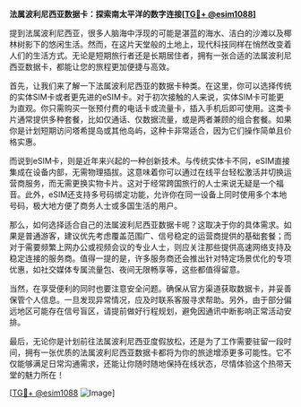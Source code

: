 **法属波利尼西亚数据卡：探索南太平洋的数字连接[[TG💪+ @esim1088](https://t.me/s/esim1088)]**

提到法属波利尼西亚，很多人脑海中浮现的可能是湛蓝的海水、洁白的沙滩以及椰林树影下的悠闲生活。然而，在这片天堂般的土地上，现代科技同样在悄然改变着人们的生活方式。无论是短期旅行者还是长期居住者，拥有一张合适的法属波利尼西亚数据卡，都能让您的旅程更加便捷与高效。

首先，让我们来了解一下法属波利尼西亚的数据卡种类。在这里，你可以选择传统的实体SIM卡或者更先进的eSIM卡。对于初次接触的人来说，实体SIM卡可能更为直观。你只需购买一张预付费的电话卡或流量卡，插入手机后即可使用。这类卡片通常提供多种套餐，比如仅通话、仅数据流量，或是两者兼顾的组合套餐。如果你是计划短期访问塔希提岛或其他岛屿，这种卡非常适合，因为它们操作简单且价格实惠。

而说到eSIM卡，则是近年来兴起的一种创新技术。与传统实体卡不同，eSIM直接集成在设备内部，无需物理插拔。这意味着你可以通过在线平台轻松激活并切换运营商服务，而无需更换实物卡片。这对于经常跨国旅行的人士来说无疑是一个福音。此外，eSIM还支持多号码绑定功能，允许你在同一设备上同时使用多个本地号码，极大地方便了商务人士或多国生活的用户。

那么，如何选择适合自己的法属波利尼西亚数据卡呢？这取决于你的具体需求。如果是普通游客，建议优先考虑覆盖范围广、信号稳定的运营商提供的基础套餐；而对于需要频繁上网办公或视频会议的专业人士，则应关注那些提供高速网络支持及稳定连接的服务商。值得一提的是，许多服务商还会推出针对特定场景优化的专项优惠，如社交媒体专属流量包、夜间无限畅享等，这些都值得留意。

当然，在享受便利的同时也要注意安全问题。确保从官方渠道获取数据卡，并妥善保管个人信息。一旦发现异常情况，应及时联系客服寻求帮助。另外，由于部分偏远地区可能存在信号盲区，请提前做好行程规划，避免因通讯中断影响正常活动安排。

最后，无论你是计划前往法属波利尼西亚度假放松，还是为了工作需要驻留一段时间，拥有一张优质的法属波利尼西亚数据卡都将为你的旅途增添更多可能性。它不仅能够满足日常沟通需求，还能让你随时随地保持在线状态，尽情体验这个热带天堂的魅力所在！

[[TG💪+ @esim1088](https://t.me/s/esim1088) ![Image](https://i.postimg.cc/4NQfJmqS/Snipaste-2025-05-13-00-14-12.png)]